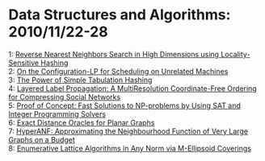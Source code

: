 # Data Structures and Algorithms: 2010/11/22-28  
1: [Reverse Nearest Neighbors Search in High Dimensions using  Locality-Sensitive Hashing](https://doi.org/10.48550/arXiv.1011.4955)  
2: [On the Configuration-LP for Scheduling on Unrelated Machines](https://doi.org/10.48550/arXiv.1011.4957)  
3: [The Power of Simple Tabulation Hashing](https://doi.org/10.48550/arXiv.1011.5200)  
4: [Layered Label Propagation: A MultiResolution Coordinate-Free Ordering  for Compressing Social Networks](https://doi.org/10.48550/arXiv.1011.5425)  
5: [Proof of Concept: Fast Solutions to NP-problems by Using SAT and Integer  Programming Solvers](https://doi.org/10.48550/arXiv.1011.5447)  
6: [Exact Distance Oracles for Planar Graphs](https://doi.org/10.48550/arXiv.1011.5549)  
7: [HyperANF: Approximating the Neighbourhood Function of Very Large Graphs  on a Budget](https://doi.org/10.48550/arXiv.1011.5599)  
8: [Enumerative Lattice Algorithms in Any Norm via M-Ellipsoid Coverings](https://doi.org/10.48550/arXiv.1011.5666)  